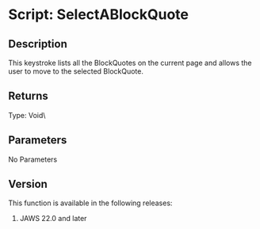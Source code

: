 # Script: SelectABlockQuote

## Description

This keystroke lists all the BlockQuotes on the current page and allows
the user to move to the selected BlockQuote.

## Returns

Type: Void\

## Parameters

No Parameters

## Version

This function is available in the following releases:

1.  JAWS 22.0 and later
